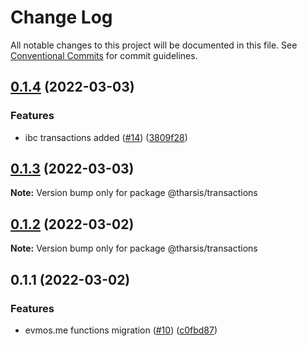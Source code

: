# Change Log

All notable changes to this project will be documented in this file.
See [Conventional Commits](https://conventionalcommits.org) for commit guidelines.

## [0.1.4](https://github.com/tharsis/evmosjs/compare/@tharsis/transactions@0.1.3...@tharsis/transactions@0.1.4) (2022-03-03)

### Features

* ibc transactions added ([#14](https://github.com/tharsis/evmosjs/issues/14)) ([3809f28](https://github.com/tharsis/evmosjs/commit/3809f289e4e54c5013d3027578bde5c244ec8736))

## [0.1.3](https://github.com/tharsis/evmosjs/compare/@tharsis/transactions@0.1.2...@tharsis/transactions@0.1.3) (2022-03-03)

**Note:** Version bump only for package @tharsis/transactions

## [0.1.2](https://github.com/tharsis/evmosjs/compare/@tharsis/transactions@0.1.1...@tharsis/transactions@0.1.2) (2022-03-02)

**Note:** Version bump only for package @tharsis/transactions

## 0.1.1 (2022-03-02)

### Features

* evmos.me functions migration ([#10](https://github.com/tharsis/evmosjs/issues/10)) ([c0fbd87](https://github.com/tharsis/evmosjs/commit/c0fbd87f6979e07420daf7344ea392c284a878cd))
